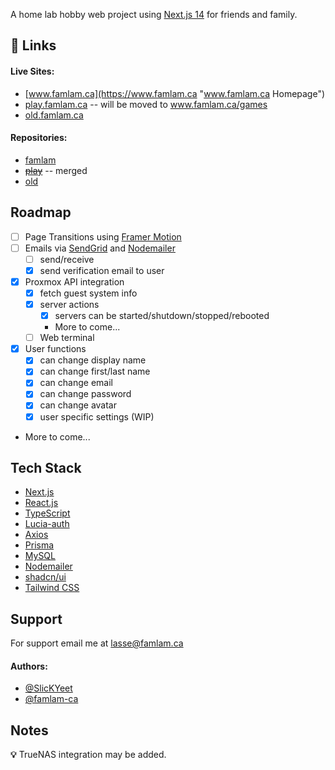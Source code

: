 A home lab hobby web project using [Next.js 14](https://nextjs.org "Next JS") for friends and family.

## 🔗 Links

#### Live Sites:

- [www.famlam.ca](https://www.famlam.ca "www.famlam.ca Homepage")
- [play.famlam.ca](https://play.famlam.ca "play.famlam.ca Homepage") -- will be moved to www.famlam.ca/games
- [old.famlam.ca](https://old.famlam.ca "old.famlam.ca Homepage")

#### Repositories:

- [famlam](https://github.com/SlickYeet/famlam "famlam Github Repo")
- ~~[play](https://github.com/SlickYeet/play "play.famlam.ca Github Repo")~~ -- merged
- [old](https://github.com/SlickYeet/old "old.famlam.ca Github Repo")

## Roadmap

- [ ] Page Transitions using [Framer Motion](https://www.framer.com/motion/ "Framer Motion")
- [ ] Emails via [SendGrid](https://login.sendgrid.com/ "SendGrid") and [Nodemailer](https://www.nodemailer.com/ "Nodemailer")
  - [ ] send/receive
  - [x] send verification email to user
- [x] Proxmox API integration
  - [x] fetch guest system info
  - [x] server actions
    - [x] servers can be started/shutdown/stopped/rebooted
    - More to come...
  - [ ] Web terminal
- [x] User functions
  - [x] can change display name
  - [x] can change first/last name
  - [x] can change email
  - [x] can change password
  - [x] can change avatar
  - [x] user specific settings (WIP)
- More to come...

## Tech Stack

- [Next.js](https://nextjs.org "Next JS")
- [React.js](https://react.dev "React JS")
- [TypeScript](https://www.typescriptlang.org/ "TypeScript")
- [Lucia-auth](https://lucia-auth.com/ "Lucia-auth")
- [Axios](https://axios-http.com/ "Axios")
- [Prisma](https://prisma.io "Prisma")
- [MySQL](https://www.mysql.com/ "MySQL")
- [Nodemailer](https://www.nodemailer.com/ "Nodemailer")
- [shadcn/ui](https://ui.shadcn.com/ "shadcn/ui")
- [Tailwind CSS](https://tailwindcss.com "Tailwind CSS")

## Support

For support email me at lasse@famlam.ca

#### Authors:

- [@SlicKYeet](https://www.github.com/SlickYeet)
- [@famlam-ca](https://www.github.com/famlam-ca)

## Notes

**💡** TrueNAS integration may be added.
